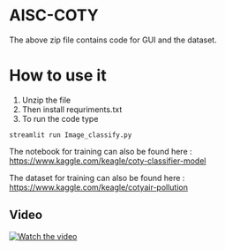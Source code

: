 # AISC-COTY

The above zip file contains code for GUI and the dataset.

# How to use it

1. Unzip the file
2. Then install requriments.txt
3. To run the code type

```
streamlit run Image_classify.py
```

The notebook for training can also be found here : https://www.kaggle.com/keagle/coty-classifier-model

The dataset for training can also be found here : https://www.kaggle.com/keagle/cotyair-pollution

## Video
[![Watch the video](https://img.youtube.com/vi/i75UbWRsXRQ/maxresdefault.jpg)](https://youtu.be/i75UbWRsXRQ)
